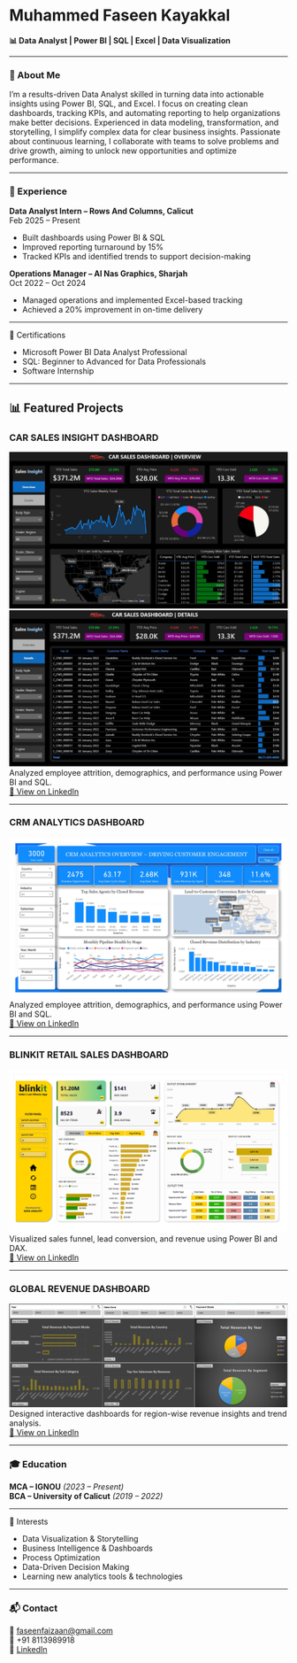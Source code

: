 # Muhammed Faseen Kayakkal

**📊 Data Analyst | Power BI | SQL | Excel | Data Visualization**

---

### 🔹 About Me
I’m a results-driven Data Analyst skilled in turning data into actionable insights using Power BI, SQL, and Excel. I focus on creating clean dashboards, tracking KPIs, and automating reporting to help organizations make better decisions. Experienced in data modeling, transformation, and storytelling, I simplify complex data for clear business insights. Passionate about continuous learning, I collaborate with teams to solve problems and drive growth, aiming to unlock new opportunities and optimize performance.

---

### 💼 Experience

**Data Analyst Intern – Rows And Columns, Calicut**  
Feb 2025 – Present  
- Built dashboards using Power BI & SQL  
- Improved reporting turnaround by 15%  
- Tracked KPIs and identified trends to support decision-making

**Operations Manager – Al Nas Graphics, Sharjah**  
Oct 2022 – Oct 2024  
- Managed operations and implemented Excel-based tracking  
- Achieved a 20% improvement in on-time delivery

---

🏅 Certifications
- Microsoft Power BI Data Analyst Professional
- SQL: Beginner to Advanced for Data Professionals
- Software Internship

---

## 📊 Featured Projects

### CAR SALES INSIGHT DASHBOARD 
![CAR Dashboard](CAR-SALES-DASHBOARD.jpg)
![CAR Dashboard](CAR-SALES-DASHBOARD-2.jpg)
Analyzed employee attrition, demographics, and performance using Power BI and SQL.  
[🔗 View on LinkedIn]([https://www.linkedin.com/posts/muhammed-faseen-kayakkal-58aa67220_powerbi-sql-hranalytics-activity-7320416205645787136-lTAV](https://www.linkedin.com/in/muhammed-faseen-kayakkal-58aa67220/details/projects/102106673/multiple-media-viewer/?profileId=ACoAADevkHoBPQJVjAyTl0HxGuXamGSqTSy2f1k&treasuryMediaId=1748153862993))

---

### CRM ANALYTICS DASHBOARD
![CRM Dashboard](CRM-DASHBOARD-1.jpg)
Analyzed employee attrition, demographics, and performance using Power BI and SQL.  
[🔗 View on LinkedIn](https://www.linkedin.com/posts/muhammed-faseen-kayakkal-58aa67220_powerbi-sql-hranalytics-activity-7320416205645787136-lTAV)

---

### BLINKIT RETAIL SALES DASHBOARD
![BLINKIT Dashboard](Blinkit_Dashboard.jpg)
Visualized sales funnel, lead conversion, and revenue using Power BI and DAX.  
[🔗 View on LinkedIn](https://www.linkedin.com/posts/muhammed-faseen-kayakkal-58aa67220_powerbi-retailanalytics-datavisualization-activity-7328592399415283712-a_4J)

---

### GLOBAL REVENUE DASHBOARD
![Revenue Dashboard](Excel_Project.png)
Designed interactive dashboards for region-wise revenue insights and trend analysis.  
[🔗 View on LinkedIn](https://www.linkedin.com/in/muhammed-faseen-kayakkal-58aa67220/details/projects/1747268125354/single-media-viewer/)

---

### 🎓 Education
**MCA – IGNOU** *(2023 – Present)*  
**BCA – University of Calicut** *(2019 – 2022)*

---

🌱 Interests
- Data Visualization & Storytelling
- Business Intelligence & Dashboards
- Process Optimization
- Data-Driven Decision Making
- Learning new analytics tools & technologies

---

### 📬 Contact
📧 faseenfaizaan@gmail.com  
📱 +91 8113989918  
🔗 [LinkedIn](https://www.linkedin.com/in/muhammed-faseen-kayakkal-58aa67220/)

